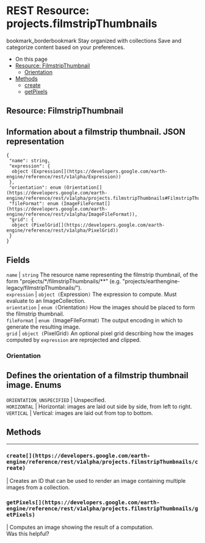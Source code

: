  
#  REST Resource: projects.filmstripThumbnails
bookmark_borderbookmark Stay organized with collections  Save and categorize content based on your preferences.
  * On this page
  * [Resource: FilmstripThumbnail](https://developers.google.com/earth-engine/reference/rest/v1alpha/projects.filmstripThumbnails#resource:-filmstripthumbnail)
    * [Orientation](https://developers.google.com/earth-engine/reference/rest/v1alpha/projects.filmstripThumbnails#orientation)
  * [Methods](https://developers.google.com/earth-engine/reference/rest/v1alpha/projects.filmstripThumbnails#methods)
    * [create](https://developers.google.com/earth-engine/reference/rest/v1alpha/projects.filmstripThumbnails#create)
    * [getPixels](https://developers.google.com/earth-engine/reference/rest/v1alpha/projects.filmstripThumbnails#getpixels)


## Resource: FilmstripThumbnail
Information about a filmstrip thumbnail.
JSON representation  
---  
```
{
 "name": string,
 "expression": {
  object (Expression[](https://developers.google.com/earth-engine/reference/rest/v1alpha/Expression))
 },
 "orientation": enum (Orientation[](https://developers.google.com/earth-engine/reference/rest/v1alpha/projects.filmstripThumbnails#FilmstripThumbnail.Orientation)),
 "fileFormat": enum (ImageFileFormat[](https://developers.google.com/earth-engine/reference/rest/v1alpha/ImageFileFormat)),
 "grid": {
  object (PixelGrid[](https://developers.google.com/earth-engine/reference/rest/v1alpha/PixelGrid))
 }
}
```
  
Fields  
---  
`name` |  `string` The resource name representing the filmstrip thumbnail, of the form "projects/*/filmstripThumbnails/**" (e.g. "projects/earthengine-legacy/filmstripThumbnails/").  
`expression` |  `object (`Expression[](https://developers.google.com/earth-engine/reference/rest/v1alpha/Expression)`)` The expression to compute. Must evaluate to an ImageCollection.  
`orientation` |  `enum (`Orientation[](https://developers.google.com/earth-engine/reference/rest/v1alpha/projects.filmstripThumbnails#FilmstripThumbnail.Orientation)`)` How the images should be placed to form the filmstrip thumbnail.  
`fileFormat` |  `enum (`ImageFileFormat[](https://developers.google.com/earth-engine/reference/rest/v1alpha/ImageFileFormat)`)` The output encoding in which to generate the resulting image.  
`grid` |  `object (`PixelGrid[](https://developers.google.com/earth-engine/reference/rest/v1alpha/PixelGrid)`)` An optional pixel grid describing how the images computed by `expression` are reprojected and clipped.  
### Orientation
Defines the orientation of a filmstrip thumbnail image.
Enums  
---  
`ORIENTATION_UNSPECIFIED` | Unspecified.  
`HORIZONTAL` | Horizontal: images are laid out side by side, from left to right.  
`VERTICAL` | Vertical: images are laid out from top to bottom.  
## Methods  
---  
### `create[](https://developers.google.com/earth-engine/reference/rest/v1alpha/projects.filmstripThumbnails/create)`
|  Creates an ID that can be used to render an image containing multiple images from a collection.  
### `getPixels[](https://developers.google.com/earth-engine/reference/rest/v1alpha/projects.filmstripThumbnails/getPixels)`
|  Computes an image showing the result of a computation.  
Was this helpful?
